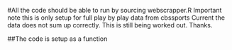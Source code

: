 #All the code should be able to run by sourcing webscrapper.R
Important note this is only setup for full play by play data from cbssports
Current the data does not sum up correctly.  This is still being worked out. Thanks.

##The code is setup as a function